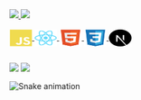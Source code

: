 


<div>
  <a href="https://github.com/EnriqueSFlor">
  <img height="180em" src="https://github-readme-stats.vercel.app/api?username=EnriqueSFlor&show_icons=true&theme=dark&include_all_commits=true&count_private=true"/>
  <img height="180em" src="https://github-readme-stats.vercel.app/api/top-langs/?username=EnriqueSFlor&layout=compact&langs_count=7&theme=dark"/>
</div>

  <div style="display: inline_block"><br>
  <img align="center" alt="Rafa-Js" height="30" width="40" src="https://raw.githubusercontent.com/devicons/devicon/master/icons/javascript/javascript-plain.svg">
  <img align="center" alt="Rafa-React" height="30" width="40" src="https://raw.githubusercontent.com/devicons/devicon/master/icons/react/react-original.svg">
  <img align="center" alt="Rafa-HTML" height="30" width="40" src="https://raw.githubusercontent.com/devicons/devicon/master/icons/html5/html5-original.svg">
  <img align="center" alt="Rafa-CSS" height="30" width="40" src="https://raw.githubusercontent.com/devicons/devicon/master/icons/css3/css3-original.svg">
  <img align="center" alt="Rafa-NEXT" height="30" width="40" src="https://raw.githubusercontent.com/devicons/devicon/master/icons/nextjs/nextjs-original.svg">
    
</div>
  
  ##

<div> 

 <div> 
  <a href = "mailto:enriquesilvaflor@gmail.com"><img src="https://img.shields.io/badge/-Gmail-%23333?style=for-the-badge&logo=gmail&logoColor=white" target="_blank"></a>
  <a href="https://www.linkedin.com/in/enrique-da-silva-fl%C3%B4r-61804695/" target="_blank"><img src="https://img.shields.io/badge/-LinkedIn-%230077B5?style=for-the-badge&logo=linkedin&logoColor=white" target="_blank"></a> 
 
  ![Snake animation](https://github.com/EnriqueSFlor/EnriqueSFlor/blob/output/github-contribution-grid-snake.svg)

 
</div>







<!---
EnriqueSFlor/EnriqueSFlor is a ✨ special ✨ repository because its `README.md` (this file) appears on your GitHub profile.
You can click the Preview link to take a look at your changes.
--->
